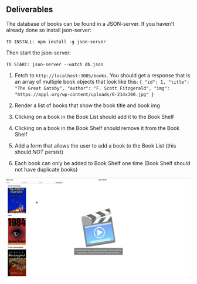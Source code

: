 ## Deliverables

The database of books can be found in a JSON-server. If you haven't already done so install json-server:

`TO INSTALL: npm install -g json-server`

Then start the json-server:

`TO START: json-server --watch db.json`

1. Fetch to `http://localhost:3005/books`. You should get a response that is an array of multiple book objects that look like this:
   `{ "id": 1, "title": "The Great Gatsby", "author": "F. Scott Fitzgerald", "img": "https://mppl.org/wp-content/uploads/0-214x300.jpg" }`

2. Render a list of books that show the book title and book img
3. Clicking on a book in the Book List should add it to the Book Shelf
4. Clicking on a book in the Book Shelf should remove it from the Book Shelf
5. Add a form that allows the user to add a book to the Book List (this should _NOT_ persist)
6. Each book can only be added to Book Shelf one time (Book Shelf should not have duplicate books)

![bookshelf gif](bookshelfadd.gif)
